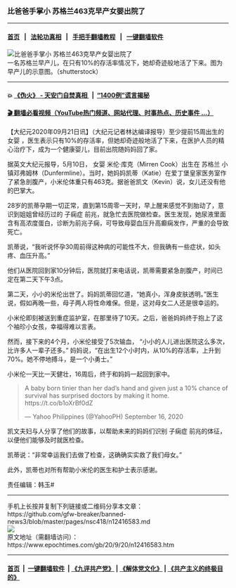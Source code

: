 ### 比爸爸手掌小 苏格兰463克早产女婴出院了
------------------------

#### [首页](https://github.com/gfw-breaker/banned-news3/blob/master/README.md) &nbsp;&nbsp;|&nbsp;&nbsp; [法轮功真相](https://github.com/begood0513/basic/blob/master/README.md)  &nbsp;&nbsp;|&nbsp;&nbsp; [手把手翻墙教程](https://github.com/gfw-breaker/guides/wiki)  &nbsp;&nbsp;|&nbsp;&nbsp; [一键翻墙软件](https://github.com/gfw-breaker/nogfw/blob/master/README.md)  



<div><img alt="比爸爸手掌小 苏格兰463克早产女婴出院了" class="attachment-djy_600_400 size-djy_600_400 wp-post-image" src="https://i.epochtimes.com/assets/uploads/2020/09/shutterstock_486542008-600x400.jpg"/>
<div class="caption">
 一名苏格兰早产儿，在只有10%的存活率情况下，她却奇迹般地活了下来。图为早产儿的示意图。（shutterstock）
</div></div><hr/>

#### 💥 [《伪火》 - 天安门自焚真相 ](http://158.247.195.190:10000/videos/blog/weihuo.html)&nbsp; |&nbsp; [“1400例”谎言揭秘  ](http://158.247.195.190:10000/videos/blog/jiexi1400.html)

#### [ 🎬  翻墙必看视频（YouTube热门频道、网站代理、时事热点、历史事件 ...）](https://github.com/gfw-breaker/links/blob/master/banned.md)

<div><p>
 【大纪元2020年09月21日讯】（大纪元记者林达编译报导）至少提前15周出生的
 <ok href="https://www.epochtimes.com/gb/tag/%E5%A5%B3%E5%A9%B4.html">
  女婴
 </ok>
 ，医生表示只有10%的存活率，但她却奇迹般地活了下来，在医护人员的精心治疗下，成为一个健康婴儿，目前出院随妈妈回了家。
</p>
<p>
 据英文大纪元报导，5月10日，
 <ok href="https://www.epochtimes.com/gb/tag/%E5%A5%B3%E5%A9%B4.html">
  女婴
 </ok>
 米伦‧库克（Mirren Cook）出生在
 <ok href="https://www.epochtimes.com/gb/tag/%E8%8B%8F%E6%A0%BC%E5%85%B0.html">
  苏格兰
 </ok>
 小镇邓弗姆林（Dunfermline）。当时，她妈妈凯蒂（Katie）在爱丁堡皇家医务室作了紧急剖腹产，小米伦体重只有463克。据爸爸凯文（Kevin）说，女儿还没有他的巴掌大。
</p>
<p>
 28岁的凯蒂孕期一切正常，直到第15周零一天时，早上醒来感觉不到胎动了，意识到姐姐曾经历过的
 <ok href="https://www.epochtimes.com/gb/tag/%E5%AD%90%E7%97%AB%E7%97%87.html">
  子痫症
 </ok>
 前兆，就急忙去医院做检查。医生发现，她尿液里面含有高浓度蛋白，诊断为前兆子痫，可导致母婴血压升高癫痫发作，严重的会导致死亡。
</p>
<p>
 凯蒂说，“我听说怀孕30周前得这种病的可能性不大，但我确有一些症状，如头疼、血压升高。”
</p>
<p>
 他们从医院回到家10分钟后，医院就打来电话说，凯蒂需要紧急剖腹产，时间已定在第二天下午3点。
</p>
<p>
 第二天，小小的米伦出世了。妈妈凯蒂回忆道，“她真小，浑身皮肤透明。”医生说，假如再晚一些，母子两人将性命难保。但是，这对母女二人还是很幸运的。
</p>
<p>
 小米伦即刻被送到重症监护室，在那里待了10天。之后，爸爸妈妈终于抱上了这个袖珍小女孩，幸福得难以言表。
</p>
<p>
 然而，接下来的4个月，小米伦接受了5次输血， “小小的人儿进出医院这么多次，比许多人一辈子还多。” 妈妈说，“在出生12个小时内，从10%的存活率，上升到70%。她不停地搏斗，是一个小勇士。”
</p>
<p>
 小米伦一天比一天健壮，16周后，终于和妈妈一起回到家中。
</p>
<blockquote class="twitter-tweet">
 <p dir="ltr" lang="en">
  A baby born tinier than her dad’s hand and given just a 10% chance of survival has surprised doctors by making it home.
  <ok href="https://t.co/b1oXrBf0dZ">
   https://t.co/b1oXrBf0dZ
  </ok>
 </p>
 <p>
  — Yahoo Philippines (@YahooPH)
  <ok href="https://twitter.com/YahooPH/status/1306035070885457920?ref_src=twsrc%5Etfw">
   September 16, 2020
  </ok>
 </p>
</blockquote>
<p>
</p>
<p>
 凯文夫妇与人分享了他们的故事，以帮助未来的妈妈们识别
 <ok href="https://www.epochtimes.com/gb/tag/%E5%AD%90%E7%97%AB%E7%97%87.html">
  子痫症
 </ok>
 前兆的体征，以便他们能够及时就医检查。
</p>
<p>
 凯蒂说：“非常幸运我们去做了检查，这确确实实救了我们母女。”
</p>
<p>
 此外，凯蒂也对所有帮助小米伦的医生和护士表示感谢。
</p>
<p>
</p>
<p>
 责任编辑：韩玉#
</p>
</div>
<hr/>
手机上长按并复制下列链接或二维码分享本文章：<br/>
https://github.com/gfw-breaker/banned-news3/blob/master/pages/nsc418/n12416583.md <br/>
<a href='https://github.com/gfw-breaker/banned-news3/blob/master/pages/nsc418/n12416583.md'><img src='https://github.com/gfw-breaker/banned-news3/blob/master/pages/nsc418/n12416583.md.png'/></a> <br/>
原文地址（需翻墙访问）：https://www.epochtimes.com/gb/20/9/20/n12416583.htm


------------------------
#### [首页](https://github.com/gfw-breaker/banned-news3/blob/master/README.md) &nbsp;|&nbsp; [一键翻墙软件](https://github.com/gfw-breaker/nogfw/blob/master/README.md) &nbsp;| [《九评共产党》](https://github.com/gfw-breaker/9ping.md/blob/master/README.md#九评之一评共产党是什么) | [《解体党文化》](https://github.com/gfw-breaker/jtdwh.md/blob/master/README.md) | [《共产主义的终极目的》](https://github.com/gfw-breaker/gczydzjmd.md/blob/master/README.md)


<img src='http://gfw-breaker.win/banned-news3/pages/nsc418/n12416583.md' width='0px' height='0px'/>
